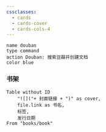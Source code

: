 ```yaml
---
cssclasses:
  - cards
  - cards-cover
  - cards-cols-4
---
```


```button
name douban
type command
action Douban: 搜索豆瓣并创建文档
color blue
```
### 书架
```dataview
Table without ID	
	"![]("+ 封面链接 + ")" as cover,
	file.link as 书名,
	标签,
	发行日期
From "books/book"
```


